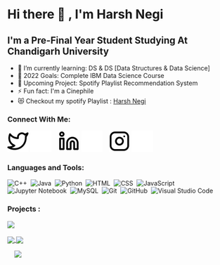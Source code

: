 # Hi there 👋 , I'm Harsh Negi  


## I'm a Pre-Final Year Student Studying At Chandigarh University

- 🌱 I’m currently learning: DS & DS [Data Structures & Data Science]
- 🥅 2022 Goals: Complete IBM Data Science Course
- 👯 Upcoming Project: Spotify Playlist Recommendation System
- ⚡ Fun fact: I'm a Cinephile
- 😻 Checkout my spotify Playlist : [Harsh Negi](https://open.spotify.com/user/jwxkomefm2s1eqdqmztzrrral)

### Connect With Me:

[![twitter](./img/twitter-light.svg)](https://twitter.com/harshNA2701#gh-light-mode-only)
[![twitter](./img/twitter-dark.svg)](https://twitter.com/harshNA2701#gh-dark-mode-only)
&nbsp;&nbsp;
[![linkedin](./img/linkedin-light.svg)](https://linkedin.com/in/harsh-negi-a808781a6#gh-light-mode-only)
[![linkedin](./img/linkedin-dark.svg)](https://linkedin.com/in/harsh-negi-a808781a6#gh-dark-mode-only)
&nbsp;&nbsp;
[![instagram](./img/instagram-light.svg)](https://instagram.com/harsh_____negi#gh-light-mode-only)
[![instagram](./img/instagram-dark.svg)](https://instagram.com/harsh_____negi#gh-dark-mode-only)


### Languages and Tools:

![C++](https://img.shields.io/badge/-C++-05122A?style=flat&logo=C%2B%2B)&nbsp;
![Java](https://img.shields.io/badge/-Java-05122A?style=flat&logo=java")&nbsp;
![Python](https://img.shields.io/badge/-Python-0D1117?style=flat&logo=python)&nbsp;
![HTML](https://img.shields.io/badge/-HTML-0D1117?style=flat&logo=HTML5)&nbsp;
![CSS](https://img.shields.io/badge/-CSS-0D1117?style=flat&logo=CSS3&logoColor=1572B6)&nbsp;
![JavaScript](https://img.shields.io/badge/-JavaScript-0D1117?style=flat&logo=javascript)&nbsp;
![Jupyter Notebook](https://img.shields.io/badge/-Jupyter%20Notebook-0D1117?style=flat&logo=jupyter)&nbsp;
![MySQL](https://img.shields.io/badge/-MySql-05122A?style=flat&logo=mysql")&nbsp;
![Git](https://img.shields.io/badge/-Git-0D1117?style=flat&logo=git)&nbsp;
![GitHub](https://img.shields.io/badge/-GitHub-0D1117?style=flat&logo=github)&nbsp;
![Visual Studio Code](https://img.shields.io/badge/-VS%20Code-0D1117?style=flat&logo=visual-studio-code&logoColor=007ACC)&nbsp; &nbsp;

### Projects :

<div>
<a href="https://github.com/harshnegi1434/Chatbot">
  <img align="center" src="https://github-readme-stats.vercel.app/api/pin/?username=harshnegi1434&repo=Chatbot" />
</a>
</div>
&nbsp; &nbsp;
<div>
<a href="https://github.com/harshnegi1434/Feedback_Recorder">
  <img align="center" src="https://github-readme-stats.vercel.app/api/pin/?username=harshnegi1434&repo=Feedback_Recorder" />
</a>
<a href="https://github.com/harshnegi1434/Quiz_Program">
  <img align="center" src="https://github-readme-stats.vercel.app/api/pin/?username=harshnegi1434&repo=Quiz_Program" />
</a>
</div>

&nbsp; &nbsp;
<a href="https://github.com/anuraghazra/github-readme-stats" >
  <img align="center" src="https://github-readme-stats.vercel.app/api/top-langs/?username=harshnegi1434" />
</a>


[twitter]: https://twitter.com/harshNA2701
[instagram]: https://instagram.com/harsh_____negi
[linkedin]: https://linkedin.com/in/harsh-negi-a808781a6
